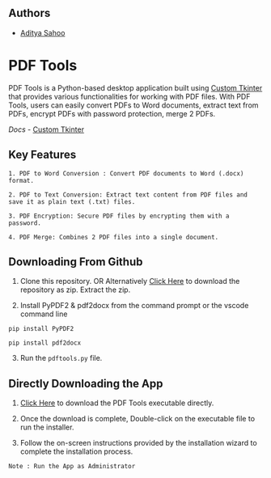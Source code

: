 
## Authors

- [Aditya Sahoo](https://github.com/adi18-ui)


# PDF Tools

PDF Tools is a Python-based desktop application built using [Custom Tkinter](https://customtkinter.tomschimansky.com/) that provides various functionalities for working with PDF files. With PDF Tools, users can easily convert PDFs to Word documents, extract text from PDFs, encrypt PDFs with password protection, merge 2 PDFs.

*Docs* - [Custom Tkinter](https://customtkinter.tomschimansky.com/documentation/)


## Key Features


    1. PDF to Word Conversion : Convert PDF documents to Word (.docx) format.

    2. PDF to Text Conversion: Extract text content from PDF files and save it as plain text (.txt) files.

    3. PDF Encryption: Secure PDF files by encrypting them with a password.

    4. PDF Merge: Combines 2 PDF files into a single document.
## Downloading From Github
1. Clone this repository. OR Alternatively [Click Here](https://github.com/adi18-ui/PDF-Tools/archive/refs/heads/main.zip) to download the repository as zip. Extract the zip.

2. Install PyPDF2 & pdf2docx from the command prompt or the vscode command line

` pip install PyPDF2 ` 

` pip install pdf2docx `


3. Run the ` pdftools.py ` file.

## Directly Downloading the App
1. [Click Here](https://www.dropbox.com/scl/fi/bds0sea4injccp1gqcigp/pdftools_WINDOWS_1.5_setup.exe?rlkey=sdel30qqfhi7q09rr3t86qv7v&st=4upvdske&dl=0) to download the PDF Tools executable directly. 

2. Once the download is complete, Double-click on the executable file to run the installer.

3. Follow the on-screen instructions provided by the installation wizard to complete the installation process.

` Note : Run the App as Administrator `
